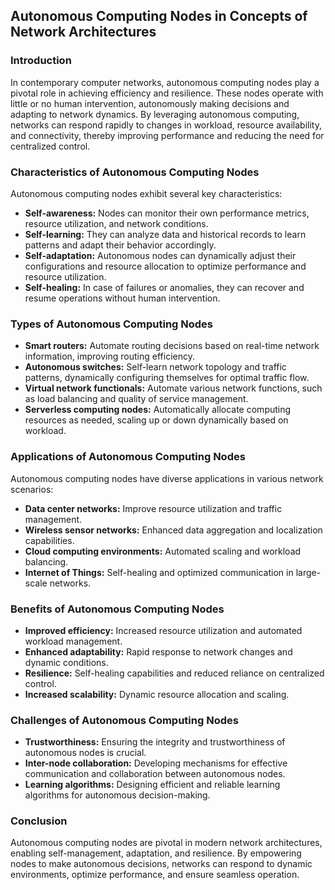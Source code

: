 ## Autonomous Computing Nodes in Concepts of Network Architectures

### Introduction

In contemporary computer networks, autonomous computing nodes play a pivotal role in achieving efficiency and resilience. These nodes operate with little or no human intervention, autonomously making decisions and adapting to network dynamics. By leveraging autonomous computing, networks can respond rapidly to changes in workload, resource availability, and connectivity, thereby improving performance and reducing the need for centralized control.


### Characteristics of Autonomous Computing Nodes

Autonomous computing nodes exhibit several key characteristics:

* **Self-awareness:** Nodes can monitor their own performance metrics, resource utilization, and network conditions.
* **Self-learning:** They can analyze data and historical records to learn patterns and adapt their behavior accordingly.
* **Self-adaptation:** Autonomous nodes can dynamically adjust their configurations and resource allocation to optimize performance and resource utilization.
* **Self-healing:** In case of failures or anomalies, they can recover and resume operations without human intervention.


### Types of Autonomous Computing Nodes

* **Smart routers:** Automate routing decisions based on real-time network information, improving routing efficiency.
* **Autonomous switches:** Self-learn network topology and traffic patterns, dynamically configuring themselves for optimal traffic flow.
* **Virtual network functionals:** Automate various network functions, such as load balancing and quality of service management.
* **Serverless computing nodes:** Automatically allocate computing resources as needed, scaling up or down dynamically based on workload.


### Applications of Autonomous Computing Nodes

Autonomous computing nodes have diverse applications in various network scenarios:

* **Data center networks:** Improve resource utilization and traffic management. 
* **Wireless sensor networks:** Enhanced data aggregation and localization capabilities.
* **Cloud computing environments:** Automated scaling and workload balancing.
* **Internet of Things:** Self-healing and optimized communication in large-scale networks.


### Benefits of Autonomous Computing Nodes

* **Improved efficiency:** Increased resource utilization and automated workload management.
* **Enhanced adaptability:** Rapid response to network changes and dynamic conditions.
* **Resilience:** Self-healing capabilities and reduced reliance on centralized control.
* **Increased scalability:** Dynamic resource allocation and scaling.


### Challenges of Autonomous Computing Nodes

* **Trustworthiness:** Ensuring the integrity and trustworthiness of autonomous nodes is crucial.
* **Inter-node collaboration:** Developing mechanisms for effective communication and collaboration between autonomous nodes.
* **Learning algorithms:** Designing efficient and reliable learning algorithms for autonomous decision-making.


### Conclusion

Autonomous computing nodes are pivotal in modern network architectures, enabling self-management, adaptation, and resilience. By empowering nodes to make autonomous decisions, networks can respond to dynamic environments, optimize performance, and ensure seamless operation.